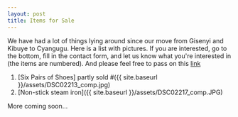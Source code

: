 ```yaml
---
layout: post
title: Items for Sale
---
```

We have had a lot of things lying around since our move from Gisenyi and Kibuye to Cyangugu. Here is a list with pictures. If you are interested, go to the bottom, fill in the contact form, and let us know what you're interested in (the items are numbered). And please feel free to pass on this [link](https://zorbathegreek.github.io/GarageSale/)


1. [Six Pairs of Shoes] partly sold #({{ site.baseurl }}/assets/DSC02213_comp.jpg)
2. [Non-stick steam iron]({{ site.baseurl }}/assets/DSC02217_comp.JPG)

More coming soon...
